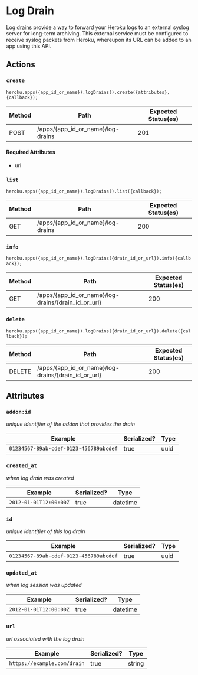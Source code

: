 # Log Drain

[Log drains](https://devcenter.heroku.com/articles/logging#syslog-drains) provide a way to forward your Heroku logs to an external syslog server for long-term archiving. This external service must be configured to receive syslog packets from Heroku, whereupon its URL can be added to an app using this API.

## Actions

### `create`

`heroku.apps({app_id_or_name}).logDrains().create({attributes}, {callback});`

Method | Path | Expected Status(es)
--- | --- | ---
POST | /apps/{app_id_or_name}/log-drains | 201


#### Required Attributes

- url

### `list`

`heroku.apps({app_id_or_name}).logDrains().list({callback});`

Method | Path | Expected Status(es)
--- | --- | ---
GET | /apps/{app_id_or_name}/log-drains | 200

### `info`

`heroku.apps({app_id_or_name}).logDrains({drain_id_or_url}).info({callback});`

Method | Path | Expected Status(es)
--- | --- | ---
GET | /apps/{app_id_or_name}/log-drains/{drain_id_or_url} | 200

### `delete`

`heroku.apps({app_id_or_name}).logDrains({drain_id_or_url}).delete({callback});`

Method | Path | Expected Status(es)
--- | --- | ---
DELETE | /apps/{app_id_or_name}/log-drains/{drain_id_or_url} | 200

## Attributes

### `addon:id`

*unique identifier of the addon that provides the drain*

Example | Serialized? | Type
--- | --- | ---
`01234567-89ab-cdef-0123-456789abcdef` | true | uuid

### `created_at`

*when log drain was created*

Example | Serialized? | Type
--- | --- | ---
`2012-01-01T12:00:00Z` | true | datetime

### `id`

*unique identifier of this log drain*

Example | Serialized? | Type
--- | --- | ---
`01234567-89ab-cdef-0123-456789abcdef` | true | uuid

### `updated_at`

*when log session was updated*

Example | Serialized? | Type
--- | --- | ---
`2012-01-01T12:00:00Z` | true | datetime

### `url`

*url associated with the log drain*

Example | Serialized? | Type
--- | --- | ---
`https://example.com/drain` | true | string

